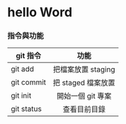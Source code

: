 # hello Word

### 指令與功能

| git 指令       | 功能              |
| ------------- |:----------------:|
| git add       | 把檔案放置 staging |
| git commit    | 把 staged 檔案放置 |
| git init      | 開始一個 git 專案  |
| git status    | 查看目前目錄                 |

